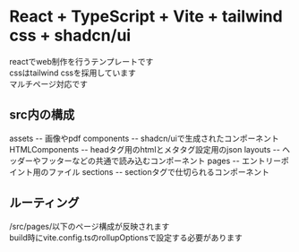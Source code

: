 # React + TypeScript + Vite + tailwind css + shadcn/ui
reactでweb制作を行うテンプレートです  
cssはtailwind cssを採用しています  
マルチページ対応です  

## src内の構成
assets -- 画像やpdf
components -- shadcn/uiで生成されたコンポーネント
HTMLComponents -- headタグ用のhtmlとメタタグ設定用のjson
layouts -- ヘッダーやフッターなどの共通で読み込むコンポーネント 
pages -- エントリーポイント用のファイル
sections -- sectionタグで仕切られるコンポーネント

## ルーティング
/src/pages/以下のページ構成が反映されます  
build時にvite.config.tsのrollupOptionsで設定する必要があります